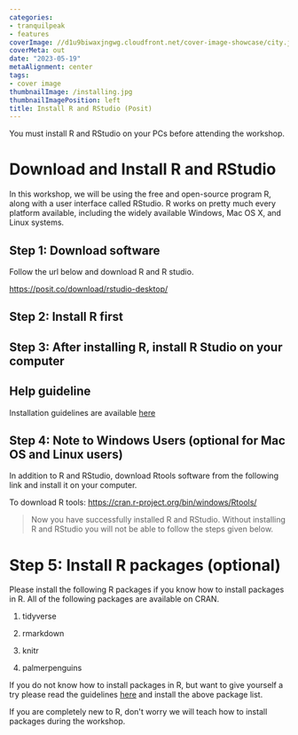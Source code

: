 ```yaml
---
categories:
- tranquilpeak
- features
coverImage: //d1u9biwaxjngwg.cloudfront.net/cover-image-showcase/city.jpg
coverMeta: out
date: "2023-05-19"
metaAlignment: center
tags:
- cover image
thumbnailImage: /installing.jpg
thumbnailImagePosition: left
title: Install R and RStudio (Posit)
---
```


You must install R and RStudio on your PCs before attending the workshop.

# Download and Install R and RStudio 

In this workshop, we will be using the free and open-source program R, along with a user interface called RStudio. R works on pretty much every platform available, including the widely available Windows, Mac OS X, and Linux systems.

## Step 1: Download software

Follow the url below and download R and R studio.

https://posit.co/download/rstudio-desktop/

## Step 2: Install R first

## Step 3: After installing R, install R Studio on your computer

## Help guideline

Installation guidelines are available [here](https://r4fun.netlify.app/blog/topic1/)

## Step 4: Note to Windows Users (optional for Mac OS and Linux users)

In addition to R and RStudio, download Rtools software from the following link and install it on your computer.

To download R tools: https://cran.r-project.org/bin/windows/Rtools/

> Now you have successfully installed R and RStudio. Without installing R and RStudio you will not be able to follow the steps given below.

# Step 5: Install R packages (optional)

Please install the following R packages if you know how to install packages in R. All of the following packages are available on CRAN.

1. tidyverse

2. rmarkdown

3. knitr

4. palmerpenguins


If you do not know how to install packages in R, but want to give yourself a try please read the guidelines [here](https://r4fun.netlify.app/blog/topic2/) and install the above package list.

If you are completely new to R, don't worry we will teach how to install packages during the workshop.
